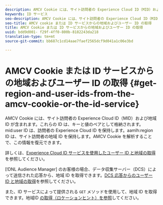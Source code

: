 ```yaml
---
description: AMCV Cookie には、サイト訪問者の Experience Cloud ID（MID）および地域 ID が含まれます。これらの ID は、キーと値のペアとして格納されます。midユーザーIDは、訪問者のExperience Cloud IDを保持します。aamlh地域IDは、サイト訪問者の地域IDを保持します。AMCV Cookie を解析することで、この情報を復元できます。
keywords: ID サービス
seo-description: AMCV Cookie には、サイト訪問者の Experience Cloud ID（MID）および地域 ID が含まれます。これらの ID は、キーと値のペアとして格納されます。midユーザーIDは、訪問者のExperience Cloud IDを保持します。aamlh地域IDは、サイト訪問者の地域IDを保持します。AMCV cookie を解析することで、この情報を復元できます。
seo-title: AMCV cookie または ID サービスからの地域およびユーザー ID の取得
title: AMCV Cookie または ID サービスからの地域およびユーザー ID の取得
uuid: bdd9d001- f29f-4ff0-800b-8182243da218
translation-type: tm+mt
source-git-commit: bb687c1cd14aae7faef2565dcf9d041a1c06e3bd

---
```



# AMCV Cookie または ID サービスからの地域およびユーザー ID の取得 {#get-region-and-user-ids-from-the-amcv-cookie-or-the-id-service}

AMCV Cookie には、サイト訪問者の Experience Cloud ID（MID）および地域 ID が含まれます。これらの ID は、キーと値のペアとして格納されます。mid:user ID は、訪問者の Experience Cloud ID を保持します。aamlh:region ID は、サイト訪問者の地域 ID を保持します。AMCV Cookie を解析することで、この情報を復元できます。

詳しくは、[Experience Cloud ID サービスを使用したユーザー ID と地域の取得](https://marketing.adobe.com/resources/help/en_US/aam/dcs-mcid-ids.html)を参照してください。

[!DNL Audience Manager] のお客様の場合、データ収集サーバー（DCS）によって送信された応答から、地域 ID を取得できます。[DCS 応答からのユーザー ID と地域の取得](https://marketing.adobe.com/resources/help/en_US/aam/dcs-aam-ids.html)を参照してください。

また、ID サービスによって提供される `GET` メソッドを使用して、地域 ID を取得できます。地域ID [の取得（ロケーションヒント）を参照](../mcvid-library/mcvid-get-set/mcvid-getlocationhint.md#reference-a761030ff06c4439946bb56febf42d4c)してください。
